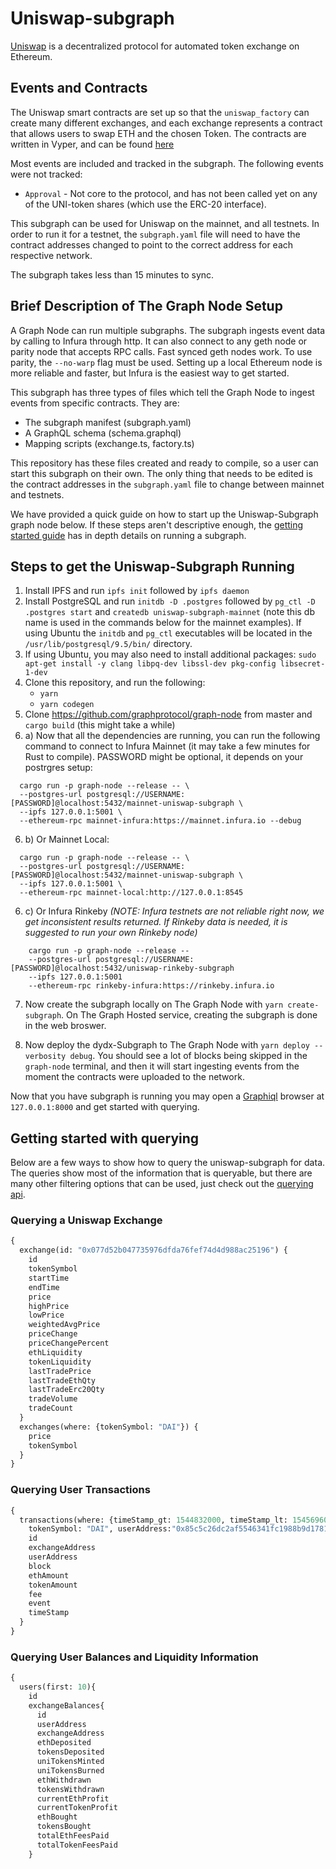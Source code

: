 


# Uniswap-subgraph
[Uniswap](https://uniswap.io/) is a decentralized protocol for automated token exchange on Ethereum.

## Events and Contracts

The Uniswap smart contracts are set up so that the `uniswap_factory` can create many different exchanges, and each exchange represents a contract that allows users to swap ETH and the chosen Token. The contracts are written in Vyper, and can be found [here](https://github.com/Uniswap/contracts-vyper/tree/master/contracts)

Most events are included and tracked in the subgraph. The following events were not tracked:

* `Approval` - Not core to the protocol, and has not been called yet on any of the UNI-token shares (which use the ERC-20 interface). 

This subgraph can be used for Uniswap on the mainnet, and all testnets. In order to run it for a 
testnet, the `subgraph.yaml` file will need to have the contract addresses changed to point to the 
correct address for each respective network.

The subgraph takes less than 15 minutes to sync. 

## Brief Description of The Graph Node Setup

A Graph Node can run multiple subgraphs. The subgraph ingests event data by calling to Infura through http. It can also connect to any geth node or parity node that accepts RPC calls. Fast synced geth nodes work. To use parity, the `--no-warp` flag must be used. Setting up a local Ethereum node is more reliable and faster, but Infura is the easiest way to get started. 

This subgraph has three types of files which tell the Graph Node to ingest events from specific contracts. They are:
* The subgraph manifest (subgraph.yaml)
* A GraphQL schema      (schema.graphql)
* Mapping scripts       (exchange.ts, factory.ts) 

This repository has these files created and ready to compile, so a user can start this subgraph on their own. The only thing that needs to be edited is the contract addresses in the `subgraph.yaml` file to change between mainnet and testnets.  

We have provided a quick guide on how to start up the Uniswap-Subgraph graph node below. If these steps aren't descriptive enough, the [getting started guide](https://github.com/graphprotocol/graph-node/blob/master/docs/getting-started.md) has in depth details on running a subgraph. 

## Steps to get the Uniswap-Subgraph Running 
  1. Install IPFS and run `ipfs init` followed by `ipfs daemon`
  2. Install PostgreSQL and run `initdb -D .postgres` followed by `pg_ctl -D .postgres start` and `createdb uniswap-subgraph-mainnet` (note this db name is used in the commands below for the mainnet examples). If using Ubuntu the `initdb` and `pg_ctl` executables will be located in the `/usr/lib/postgresql/9.5/bin/` directory.
  3. If using Ubuntu, you may also need to install additional packages: `sudo apt-get install -y clang libpq-dev libssl-dev pkg-config libsecret-1-dev`
  4. Clone this repository, and run the following:
     * `yarn`
     * `yarn codegen` 
  5. Clone https://github.com/graphprotocol/graph-node from master and `cargo build` (this might take a while)
  6. a) Now that all the dependencies are running, you can run the following command to connect to Infura Mainnet (it may take a few minutes for Rust to compile). PASSWORD might be optional, it depends on your postrgres setup:

```
  cargo run -p graph-node --release -- \
  --postgres-url postgresql://USERNAME:[PASSWORD]@localhost:5432/mainnet-uniswap-subgraph \
  --ipfs 127.0.0.1:5001 \
  --ethereum-rpc mainnet-infura:https://mainnet.infura.io --debug
```
  6. b) Or Mainnet Local:
```
  cargo run -p graph-node --release -- \
  --postgres-url postgresql://USERNAME:[PASSWORD]@localhost:5432/mainnet-uniswap-subgraph \
  --ipfs 127.0.0.1:5001 \
  --ethereum-rpc mainnet-local:http://127.0.0.1:8545 
```
  6. c) Or Infura Rinkeby _(NOTE: Infura testnets are not reliable right now, we get inconsistent results returned. If Rinkeby data is needed, it is suggested to run your own Rinkeby node)_
```
    cargo run -p graph-node --release --   
    --postgres-url postgresql://USERNAME:[PASSWORD]@localhost:5432/uniswap-rinkeby-subgraph 
    --ipfs 127.0.0.1:5001
    --ethereum-rpc rinkeby-infura:https://rinkeby.infura.io 

```
  
 7. Now create the subgraph locally on The Graph Node with `yarn create-subgraph`. On The Graph Hosted service, creating the subgraph is done in the web broswer. 

 8. Now deploy the dydx-Subgraph to The Graph Node with `yarn deploy --verbosity debug`. You should see a lot of blocks being skipped in the `graph-node` terminal, and then it will start ingesting events from the moment the contracts were uploaded to the network. 

Now that you have subgraph is running you may open a [Graphiql](https://github.com/graphql/graphiql) browser at `127.0.0.1:8000` and get started with querying.

## Getting started with querying 

Below are a few ways to show how to query the uniswap-subgraph for data. The queries show most of the information that is queryable, but there are many other filtering options that can be used, just check out the [querying api](https://github.com/graphprotocol/graph-node/blob/master/docs/graphql-api.md).

### Querying a Uniswap Exchange
```graphql
{
  exchange(id: "0x077d52b047735976dfda76fef74d4d988ac25196") {
    id
    tokenSymbol
    startTime
    endTime
    price
    highPrice
    lowPrice
    weightedAvgPrice
    priceChange
    priceChangePercent
    ethLiquidity
    tokenLiquidity
    lastTradePrice
    lastTradeEthQty
    lastTradeErc20Qty
    tradeVolume
    tradeCount
  }
  exchanges(where: {tokenSymbol: "DAI"}) {
    price
    tokenSymbol
  }
}
```

### Querying User Transactions
```graphql
{
  transactions(where: {timeStamp_gt: 1544832000, timeStamp_lt: 1545696000, 
    tokenSymbol: "DAI", userAddress:"0x85c5c26dc2af5546341fc1988b9d178148b4838b"}, first: 10) {
    id
    exchangeAddress
    userAddress
    block
    ethAmount
    tokenAmount
    fee
    event
    timeStamp
  }
}
```

### Querying User Balances and Liquidity Information
```graphql
{
  users(first: 10){
    id
    exchangeBalances{
      id
      userAddress
      exchangeAddress
      ethDeposited
      tokensDeposited
      uniTokensMinted
      uniTokensBurned
      ethWithdrawn
      tokensWithdrawn
      currentEthProfit
      currentTokenProfit
      ethBought
      tokensBought
      totalEthFeesPaid
      totalTokenFeesPaid
    }
```
